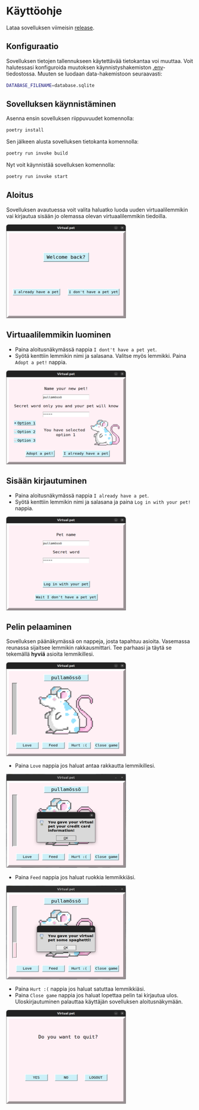 # Käyttöohje

Lataa sovelluksen viimeisin [release](https://github.com/macabre-cs/ot-harjoitustyo/releases/tag/viikko7).

## Konfiguraatio

Sovelluksen tietojen tallennukseen käytettävää tietokantaa voi muuttaa. Voit halutessasi konfiguroida muutoksen käynnistyshakemiston [.env](https://github.com/macabre-cs/ot-harjoitustyo/blob/master/.env)-tiedostossa. Muuten se luodaan data-hakemistoon seuraavasti:

```bash
DATABASE_FILENAME=database.sqlite
```

## Sovelluksen käynnistäminen

Asenna ensin sovelluksen riippuvuudet komennolla:

```bash
poetry install
```

Sen jälkeen alusta sovelluksen tietokanta komennolla:

```bash
poetry run invoke build
```

Nyt voit käynnistää sovelluksen komennolla:

```bash
poetry run invoke start
```

## Aloitus

Sovelluksen avautuessa voit valita haluatko luoda uuden virtuaalilemmikin vai kirjautua sisään jo olemassa olevan virtuaalilemmikin tiedoilla.

<img src="https://github.com/macabre-cs/ot-harjoitustyo/blob/master/dokumentaatio/kuvat/welcome_view.png" alt="Kuva aloitusnäkymästä." width="320" height="250">

## Virtuaalilemmikin luominen

- Paina aloitusnäkymässä nappia `I dont't have a pet yet`.
- Syötä kenttiin lemmikin nimi ja salasana. Valitse myös lemmikki. Paina `Adopt a pet!` nappia.

<img src="https://github.com/macabre-cs/ot-harjoitustyo/blob/master/dokumentaatio/kuvat/adopt_view.png" alt="Kuva adoptionäkymästä." width="320" height="250">

## Sisään kirjautuminen

- Paina aloitusnäkymässä nappia `I already have a pet`.
- Syötä kenttiin lemmikin nimi ja salasana ja paina `Log in with your pet!` nappia.

<img src="https://github.com/macabre-cs/ot-harjoitustyo/blob/master/dokumentaatio/kuvat/login_view.png" alt="Kuva kirjautumisnäkymästä." width="320" height="250">

## Pelin pelaaminen

Sovelluksen päänäkymässä on nappeja, josta tapahtuu asioita. Vasemassa reunassa sijaitsee lemmikin rakkausmittari. Tee parhaasi ja täytä se tekemällä **hyviä** asioita lemmikillesi.

<img src="https://github.com/macabre-cs/ot-harjoitustyo/blob/master/dokumentaatio/kuvat/main_view.png" alt="Kuva päänäkymästä." width="320" height="250">

- Paina `Love` nappia jos haluat antaa rakkautta lemmikillesi.

<img src="https://github.com/macabre-cs/ot-harjoitustyo/blob/master/dokumentaatio/kuvat/love_clicked.png" alt="Kuva love-napin painamisesta." width="320" height="250">

- Paina `Feed` nappia jos haluat ruokkia lemmikkiäsi.

<img src="https://github.com/macabre-cs/ot-harjoitustyo/blob/master/dokumentaatio/kuvat/feed_clicked.png" alt="Kuva feed-napin painamisesta." width="320" height="250">

- Paina `Hurt :(` nappia jos haluat satuttaa lemmikkiäsi.
- Paina `Close game` nappia jos haluat lopettaa pelin tai kirjautua ulos. Uloskirjautuminen palauttaa käyttäjän sovelluksen aloitusnäkymään.

<img src="https://github.com/macabre-cs/ot-harjoitustyo/blob/master/dokumentaatio/kuvat/close_game_view.png" alt="Kuva lopetusnäkymästä." width="320" height="250">


